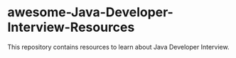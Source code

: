 # awesome-Java-Developer-Interview-Resources
This repository contains resources to learn about Java Developer Interview.
